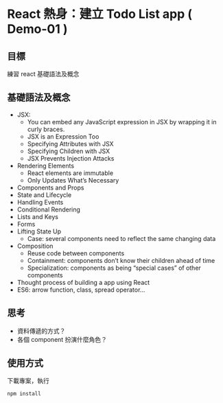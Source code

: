 # React 熱身：建立 Todo List app ( Demo-01 )
## 目標
練習 react 基礎語法及概念

## 基礎語法及概念
- JSX:
    - You can embed any JavaScript expression in JSX by wrapping it in curly braces.
    - JSX is an Expression Too
    - Specifying Attributes with JSX
    - Specifying Children with JSX
    - JSX Prevents Injection Attacks
- Rendering Elements
    - React elements are immutable
    - Only Updates What’s Necessary
- Components and Props
- State and Lifecycle
- Handling Events
- Conditional Rendering
- Lists and Keys
- Forms
- Lifting State Up
    - Case: several components need to reflect the same changing data
- Composition
    - Reuse code between components
    - Containment: components don’t know their children ahead of time
    - Specialization: components as being “special cases” of other components
- Thought process of building a app using React
- ES6: arrow function, class, spread operator...

## 思考
- 資料傳遞的方式？
- 各個 component 扮演什麼角色？

## 使用方式
下載專案，執行
```
npm install
```